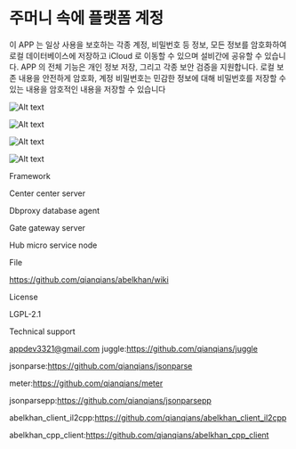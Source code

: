 # 주머니 속에 플랫폼 계정

이 APP 는 일상 사용을 보호하는 각종 계정, 비밀번호 등 정보, 모든 정보를 암호화하여 로컬 데이터베이스에 저장하고 iCloud 로 이동할 수 있으며 설비간에 공유할 수 있습니다.
APP 의 전체 기능은 개인 정보 저장, 그리고 각종 보안 검증을 지원합니다. 로컬 보존 내용을 안전하게 암호화, 계정 비밀번호는 민감한 정보에 대해 비밀번호를 저장할 수 있는 내용을 암호적인 내용을 저장할 수 있습니다


![Alt text](https://github.com/w1268lz/Pocket-platform-Account/blob/master/1.jpg)

![Alt text](https://github.com/w1268lz/Pocket-platform-Account/blob/master/2.jpg)

![Alt text](https://github.com/w1268lz/Pocket-platform-Account/blob/master/3.jpg)

![Alt text](https://github.com/w1268lz/Pocket-platform-Account/blob/master/4.jpg)




Framework

Center center server

Dbproxy database agent

Gate gateway server

Hub micro service node

File

https://github.com/qianqians/abelkhan/wiki

License

LGPL-2.1

Technical support

appdev3321@gmail.com juggle:https://github.com/qianqians/juggle

jsonparse:https://github.com/qianqians/jsonparse

meter:https://github.com/qianqians/meter

jsonparsepp:https://github.com/qianqians/jsonparsepp

abelkhan_client_il2cpp:https://github.com/qianqians/abelkhan_client_il2cpp

abelkhan_cpp_client:https://github.com/qianqians/abelkhan_cpp_client
